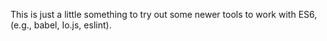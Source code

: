 
This is just a little something to try out some newer tools to work with ES6,
(e.g., babel, Io.js, eslint).
